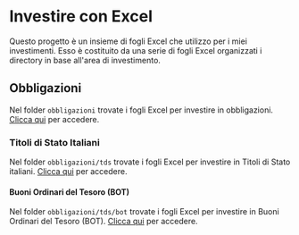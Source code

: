 # Investire con Excel

Questo progetto è un insieme di fogli Excel che utilizzo per i miei investimenti. Esso è costituito da una serie di fogli Excel organizzati i directory in base all'area di investimento.

## Obbligazioni

Nel folder `obbligazioni` trovate i fogli Excel per investire in obbligazioni. [Clicca qui](obbligazioni) per accedere.

### Titoli di Stato Italiani

Nel folder `obbligazioni/tds` trovate i fogli Excel per investire in Titoli di Stato italiani. [Clicca qui](obbligazioni/tds) per accedere.

#### Buoni Ordinari del Tesoro (BOT)

Nel folder `obbligazioni/tds/bot` trovate i fogli Excel per investire in Buoni Ordinari del Tesoro (BOT). [Clicca qui](obbligazioni/tds/bot) per accedere.
